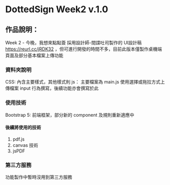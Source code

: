 # DottedSign Week2 v.1.0
## 作品說明：
Week 2 - 今晚，我想來點點簽
採用設計師-間諜吐司製作的 UI設計稿 https://reurl.cc/jRDK32 ，但可進行開發的時間不多，目前此版本僅製作桌機端頁面及部分基本檔案上傳功能

### 資料夾說明
CSS: 內含主要樣式，其他樣式則
js： 主要檔案為 main.js 使用選擇或拖拉方式上傳檔案 input 行為撰寫，後續功能亦會撰寫於此

### 使用技術
Bootstrap 5: 前端框架，部分新的 component 及規則重新適應中

#### 後續將使用的技術
1. pdf.js
2. canvas 技術
3. jsPDF

### 第三方服務
功能製作中暫時沒用到第三方服務

